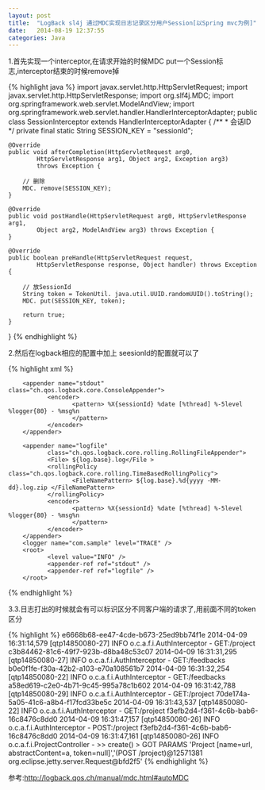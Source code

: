 ```yaml
---
layout: post
title:  "LogBack sl4j 通过MDC实现日志记录区分用户Session[以Spring mvc为例]"
date:   2014-08-19 12:37:55
categories: Java
---
```


1.首先实现一个interceptor,在请求开始的时候MDC put一个Session标志,interceptor结束的时候remove掉

{% highlight java %}
import javax.servlet.http.HttpServletRequest;
import javax.servlet.http.HttpServletResponse;
import org.slf4j.MDC;
import org.springframework.web.servlet.ModelAndView;
import org.springframework.web.servlet.handler.HandlerInterceptorAdapter;
public class SessionInterceptor extends HandlerInterceptorAdapter {
    /**
     * 会话ID
     */
    private final static String SESSION_KEY = "sessionId";

    @Override
    public void afterCompletion(HttpServletRequest arg0,
            HttpServletResponse arg1, Object arg2, Exception arg3)
            throws Exception {

        // 删除
        MDC. remove(SESSION_KEY);
    }

    @Override
    public void postHandle(HttpServletRequest arg0, HttpServletResponse arg1,
            Object arg2, ModelAndView arg3) throws Exception {
    }

    @Override
    public boolean preHandle(HttpServletRequest request,
            HttpServletResponse response, Object handler) throws Exception {

        // 放SessionId
        String token = TokenUtil. java.util.UUID.randomUUID().toString();
        MDC. put(SESSION_KEY, token);

        return true;
    }
}
{% endhighlight %}

2.然后在logback相应的配置中加上 seesionId的配置就可以了

{% highlight xml %}
<?xml version="1.0" encoding="UTF-8"?>
<configuration>
        <property name="log.base" value="./log/logback" />

        <appender name="stdout" class="ch.qos.logback.core.ConsoleAppender">
               <encoder>
                      <pattern> %X{sessionId} %date [%thread] %-5level %logger{80} - %msg%n
                      </pattern>
               </encoder>
        </appender>

        <appender name="logfile"
               class="ch.qos.logback.core.rolling.RollingFileAppender">
               <File> ${log.base}.log</File >
               <rollingPolicy class="ch.qos.logback.core.rolling.TimeBasedRollingPolicy">
                      <FileNamePattern> ${log.base}.%d{yyyy -MM-dd}.log.zip </FileNamePattern>
               </rollingPolicy>
               <encoder>
                      <pattern> %X{sessionId} %date [%thread] %-5level %logger{80} - %msg%n
                      </pattern>
               </encoder>
        </appender>
        <logger name="com.sample" level="TRACE" />
        <root>
               <level value="INFO" />
               <appender-ref ref="stdout" />
               <appender-ref ref="logfile" />
        </root>
</configuration>
{% endhighlight %}

3.3.日志打出的时候就会有可以标识区分不同客户端的请求了,用前面不同的token区分

{% highlight %}
e6668b68-ee47-4cde-b673-25ed9bb74f1e 2014-04-09 16:31:14,579 [qtp14850080-27] INFO  o.c.a.f.i.AuthInterceptor - GET:/project
c3b84462-81c6-49f7-923b-d8ba48c53c07 2014-04-09 16:31:31,295 [qtp14850080-27] INFO  o.c.a.f.i.AuthInterceptor - GET:/feedbacks
b0e0f1fe-f30a-42b2-a103-e70a108561b7 2014-04-09 16:31:32,254 [qtp14850080-22] INFO  o.c.a.f.i.AuthInterceptor - GET:/feedbacks
a58ed619-c2e0-4b71-9c45-995a78c1b602 2014-04-09 16:31:42,788 [qtp14850080-29] INFO  o.c.a.f.i.AuthInterceptor - GET:/project
70de174a-5a05-41c6-a8b4-f17fcd33be5c 2014-04-09 16:31:43,537 [qtp14850080-22] INFO  o.c.a.f.i.AuthInterceptor - GET:/project
f3efb2d4-f361-4c6b-bab6-16c8476c8dd0 2014-04-09 16:31:47,157 [qtp14850080-26] INFO  o.c.a.f.i.AuthInterceptor - POST:/project
f3efb2d4-f361-4c6b-bab6-16c8476c8dd0 2014-04-09 16:31:47,161 [qtp14850080-26] INFO  o.c.a.f.i.ProjectController - >> create() > GOT PARAMS 'Project [name=url, abstractContent=a, token=null]','(POST /project)@12571381 org.eclipse.jetty.server.Request@bfd2f5'
{% endhighlight %}

参考:http://logback.qos.ch/manual/mdc.html#autoMDC